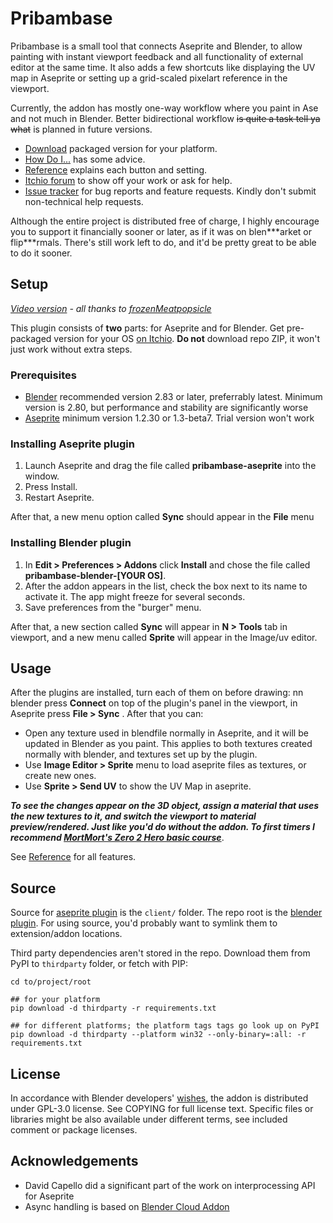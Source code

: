 # Pribambase

Pribambase is a small tool that connects Aseprite and Blender, to allow painting with instant viewport feedback and all functionality of external editor at the same time. It also adds a few shortcuts like displaying the UV map in Aseprite or setting up a grid-scaled pixelart reference in the viewport.

Currently, the addon has mostly one-way workflow where you paint in Ase and not much in Blender. Better bidirectional workflow ~~is quite a task tell ya what~~ is planned in future versions.

* [Download](https://lampysprites.itch.io/pribambase) packaged version for your platform.
* [How Do I...](https://github.com/lampysprites/pribambase/wiki/How-Do-I...) has some advice.
* [Reference](https://github.com/lampysprites/pribambase/wiki/Reference) explains each button and setting.
* [Itchio forum](https://lampysprites.itch.io/pribambase/community) to show off your work or ask for help.
* [Issue tracker](https://github.com/lampysprites/pribambase/issues) for bug reports and feature requests. Kindly don't submit non-technical help requests.

​Although the entire project is distributed free of charge, I highly encourage you to support it financially sooner or later, as if it was on blen\*\*\*arket or flip\*\*\*rmals. There's still work left to do, and it'd be pretty great to be able to do it sooner.

## Setup

_[Video version](https://youtu.be/70wyQhKyxFw) - all thanks to [frozenMeatpopsicle](https://twitter.com/fznmeatpopsicle)_

This plugin consists of **two** parts: for Aseprite and for Blender. Get pre-packaged version for your OS [on Itchio](https://lampysprites.itch.io/pribambase). **Do not** download repo ZIP, it won't just work without extra steps.

### Prerequisites

* [Blender](https://Blender.org) recommended version 2.83 or later, preferrably latest. Minimum version is 2.80, but performance and stability are significantly worse
* [Aseprite](https://Aseprite.org) minimum version 1.2.30 or 1.3-beta7. Trial version won't work

### Installing Aseprite plugin
1. Launch Aseprite and drag the file called __pribambase-aseprite__ into the window.
1. Press Install.
1. Restart Aseprite.

After that, a new menu option called **Sync** should appear in the **File** menu

### Installing Blender plugin
1. In __Edit > Preferences > Addons__ click __Install__ and chose the file called __pribambase-blender-\[YOUR OS\]__.
1. After the addon appears in the list, check the box next to its name to activate it. The app might freeze for several seconds.
1. Save preferences from the "burger" menu.

After that, a new section called **Sync** will appear in **N > Tools** tab in viewport, and a new menu called **Sprite** will appear in the Image/uv editor.

## Usage

After the plugins are installed, turn each of them on before drawing: nn blender press __Connect__ on top of the plugin's panel in the viewport, in Aseprite press __File > Sync__ . After that you can:

* Open any texture used in blendfile normally in Aseprite, and it will be updated in Blender as you paint. This applies to both textures created normally with blender, and textures set up by the plugin.
* Use **Image Editor > Sprite** menu to load aseprite files as textures, or create new ones.
* Use **Sprite > Send UV** to show the UV Map in aseprite.

___To see the changes appear on the 3D object, assign a material that uses the new textures to it, and switch the viewport to material preview/rendered. Just like you'd do without the addon. To first timers I recommend [MortMort's Zero 2 Hero basic course](https://www.youtube.com/playlist?list=PLR3Ra9cf8aV23C2oBB3aFLla6ABAPYiDk)___.

See [Reference](https://github.com/lampysprites/pribambase/wiki/Reference) for all features.

## Source

Source for [aseprite plugin](https://github.com/aseprite/api/blob/main/api/plugin.md) is the `client/` folder. The repo root is the [blender plugin](https://docs.blender.org/manual/en/latest/advanced/scripting/addon_tutorial.html#install-the-add-on). For using source, you'd probably want to symlink them to extension/addon locations.

Third party dependencies aren't stored in the repo. Download them from PyPI to `thirdparty` folder, or fetch with PIP:

```shell
cd to/project/root

## for your platform
pip download -d thirdparty -r requirements.txt

## for different platforms; the platform tags tags go look up on PyPI
pip download -d thirdparty --platform win32 --only-binary=:all: -r requirements.txt
```

## License
In accordance with Blender developers' [wishes](https://www.blender.org/about/license/), the addon is distributed under GPL-3.0 license.
See COPYING for full license text.
Specific files or libraries might be also available under different terms, see included comment or package licenses.

## Acknowledgements
- David Capello did a significant part of the work on interprocessing API for Aseprite
- Async handling is based on [Blender Cloud Addon](https://cloud.blender.org/services)
